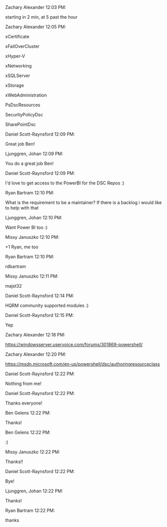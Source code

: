 

Zachary Alexander 12:03 PM: 

starting in 2 min, at 5 past the hour

Zachary Alexander 12:05 PM: 

xCertificate

xFailOverCluster

xHyper-V

xNetworking

xSQLServer

xStorage

xWebAdministration

PsDscResources

SecurityPolicyDsc

SharePointDsc 

Daniel Scott-Raynsford 12:09 PM: 

Great job Ben!

Ljunggren, Johan 12:09 PM: 

You do a great job Ben!

Daniel Scott-Raynsford 12:09 PM: 

I'd love to get access to the PowerBI for the DSC Repos :)

Ryan Bartram 12:10 PM: 

What is the requirement to be a maintainer? If there is a backlog i would like to help with that

Ljunggren, Johan 12:10 PM: 

Want Power BI too :)

Missy Januszko 12:10 PM: 

+1 Ryan, me too

Ryan Bartram 12:10 PM: 

rdbartram

Missy Januszko 12:11 PM: 

majst32

Daniel Scott-Raynsford 12:14 PM: 

HQRM community supported modules :)

Daniel Scott-Raynsford 12:15 PM: 

Yep

Zachary Alexander 12:18 PM: 

https://windowsserver.uservoice.com/forums/301869-powershell/ 

Zachary Alexander 12:20 PM: 

https://msdn.microsoft.com/en-us/powershell/dsc/authoringresourceclass 

Daniel Scott-Raynsford 12:22 PM: 

Nothing from me! 

Daniel Scott-Raynsford 12:22 PM: 

Thanks everyone!

Ben Gelens 12:22 PM: 

Thanks!

Ben Gelens 12:22 PM: 

:)

Missy Januszko 12:22 PM: 

Thanks!!

Daniel Scott-Raynsford 12:22 PM: 

Bye!

Ljunggren, Johan 12:22 PM: 

Thanks!

Ryan Bartram 12:22 PM: 

thanks

